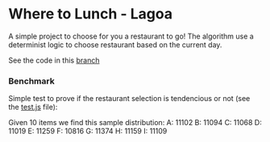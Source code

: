 # Where to Lunch - Lagoa

A simple project to choose for you a restaurant to go!
The algorithm use a determinist logic to choose restaurant based on the current day.

See the code in this [branch](https://github.com/brunoventura/wheretolunchlagoa/tree/gh-pages)

### Benchmark

Simple test to prove if the restaurant selection is tendencious or not (see the [test.js](https://github.com/brunoventura/wheretolunchlagoa/blob/master/test.js) file):

Given 10 items we find this sample distribution:
A: 11102
B: 11094
C: 11068
D: 11019
E: 11259
F: 10816
G: 11374
H: 11159
I: 11109
